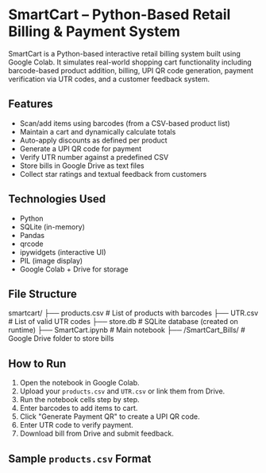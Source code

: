 # SmartCart – Python-Based Retail Billing & Payment System

SmartCart is a Python-based interactive retail billing system built using Google Colab. It simulates real-world shopping cart functionality including barcode-based product addition, billing, UPI QR code generation, payment verification via UTR codes, and a customer feedback system.

## Features

- Scan/add items using barcodes (from a CSV-based product list)
- Maintain a cart and dynamically calculate totals
- Auto-apply discounts as defined per product
- Generate a UPI QR code for payment
- Verify UTR number against a predefined CSV
- Store bills in Google Drive as text files
- Collect star ratings and textual feedback from customers

## Technologies Used

- Python
- SQLite (in-memory)
- Pandas
- qrcode
- ipywidgets (interactive UI)
- PIL (image display)
- Google Colab + Drive for storage

## File Structure
smartcart/
├── products.csv # List of products with barcodes
├── UTR.csv # List of valid UTR codes
├── store.db # SQLite database (created on runtime)
├── SmartCart.ipynb # Main notebook
├── /SmartCart_Bills/ # Google Drive folder to store bills
## How to Run

1. Open the notebook in Google Colab.
2. Upload your `products.csv` and `UTR.csv` or link them from Drive.
3. Run the notebook cells step by step.
4. Enter barcodes to add items to cart.
5. Click "Generate Payment QR" to create a UPI QR code.
6. Enter UTR code to verify payment.
7. Download bill from Drive and submit feedback.

## Sample `products.csv` Format

